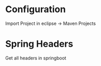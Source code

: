 # Configuration
Import Project in eclipse -> Maven Projects

# Spring Headers
Get all headers in springboot


